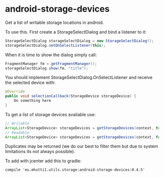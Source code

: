 # android-storage-devices
Get a list of writable storage locations in android.

To use this. First create a StorageSelectDialog and bind a listener to it:

```Java
StorageSelectDialog storageSelectDialog = new StorageSelectDialog();
storageSelectDialog.setOnSelectListener(this);
```

When it is time to show the dialog simply call:
```Java
FragmentManager fm = getFragmentManager();
storageSelectDialog.show(fm, "title");
```

You should implement StorageSelectDialog.OnSelectListener and receive the selected device with:

```Java
@Override
public void selectionCallback(StorageDevice storageDevice) {
	Do something here
}

```
To get a list of storage devices available use:

```Java
// Writable
ArrayList<StorageDevice> storageDevices = getStorageDevices(context, true);
// Readable
ArrayList<StorageDevice> storageDevices = getStorageDevices(context, false);
```
Duplicates may be returned (we do our best to filter them but due to system limitations its not always possible).


To add with jcenter add this to gradle:

```Gradle
compile 'eu.mhutti1.utils.storage:android-storage-devices:0.4.5'
```
